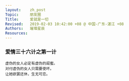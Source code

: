 ```yaml
---
layout:    zh_post
Topic:     朋友圈
Title:     爱就是一切
Revised:   2019-02-03 10:42:00 +08 @ 中国-广东-湛江 +08
Authors:   璀璨星辰
Resources:
---
```


### 爱情三十六计之第一计

``` NOTICE
虚伪的女人必定有虚伪的闺蜜。
对付虚伪的女人只需要使坏。
让她欲罢还休，生无可恋。
```